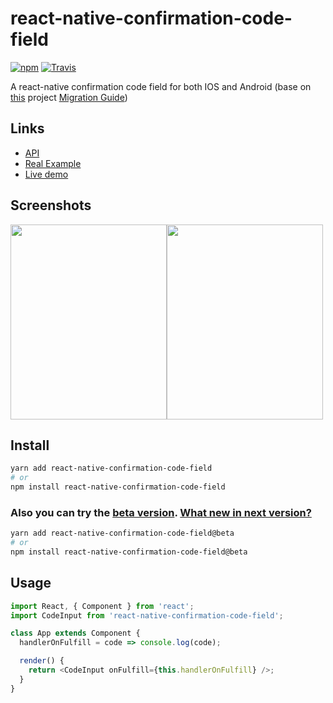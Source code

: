 # react-native-confirmation-code-field

[![npm](https://img.shields.io/npm/v/react-native-confirmation-code-field.svg)](https://www.npmjs.com/package/react-native-confirmation-code-field)
[![Travis](https://img.shields.io/travis/retyui/react-native-confirmation-code-field.svg?label=unix)](https://travis-ci.org/retyui/react-native-confirmation-code-field)

A react-native confirmation code field for both IOS and Android (base on [this](https://github.com/ttdung11t2/react-native-confirmation-code-input) project [Migration Guide](migration.md))

## Links

- [API](docs/API.md)
- [Real Example](examples/rn56)
- [Live demo](https://snack.expo.io/@retyui/demo-for-react-native-confirmation-code-field)

## Screenshots

<img width="250" height="312" src="https://raw.githubusercontent.com/retyui/react-native-confirmation-code-field/master/docs/img/redDemo.jpg"/><img width="250" height="312" src="https://raw.githubusercontent.com/retyui/react-native-confirmation-code-field/master/docs/img/darkDemo.jpg"/>

## Install

```sh
yarn add react-native-confirmation-code-field
# or
npm install react-native-confirmation-code-field
```

### Also you can try the [beta version](https://github.com/retyui/react-native-confirmation-code-field/tree/beta). [What new in next version?](https://github.com/retyui/react-native-confirmation-code-field/blob/beta/CHANGELOG.md)

```sh
yarn add react-native-confirmation-code-field@beta
# or
npm install react-native-confirmation-code-field@beta
```

## Usage

```js
import React, { Component } from 'react';
import CodeInput from 'react-native-confirmation-code-field';

class App extends Component {
  handlerOnFulfill = code => console.log(code);

  render() {
    return <CodeInput onFulfill={this.handlerOnFulfill} />;
  }
}
```
